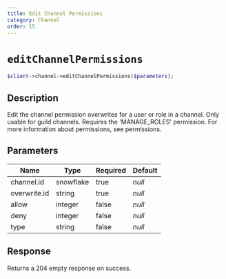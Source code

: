 ```yaml
---
title: Edit Channel Permissions
category: Channel
order: 15
---
```


# `editChannelPermissions`

```php
$client->channel->editChannelPermissions($parameters);
```

## Description

Edit the channel permission overwrites for a user or role in a channel. Only usable for guild channels. Requires the &#039;MANAGE_ROLES&#039; permission.  For more information about permissions, see permissions.

## Parameters


Name | Type | Required | Default
--- | --- | --- | ---
channel.id | snowflake | true | *null*
overwrite.id | string | true | *null*
allow | integer | false | *null*
deny | integer | false | *null*
type | string | false | *null*

## Response

Returns a 204 empty response on success.


